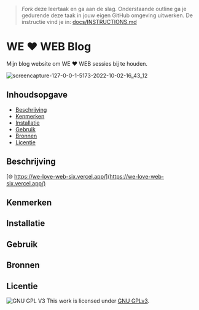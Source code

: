 > _Fork_ deze leertaak en ga aan de slag. Onderstaande outline ga je gedurende deze taak in jouw eigen GitHub omgeving uitwerken. De instructie vind je in: [docs/INSTRUCTIONS.md](docs/INSTRUCTIONS.md)

# WE ❤ WEB Blog
Mijn blog website om WE ❤ WEB sessies bij te houden.

![screencapture-127-0-0-1-5173-2022-10-02-16_43_12](https://user-images.githubusercontent.com/69635977/193460121-0c8ce107-090a-4f56-bf45-79aed8b659fe.png)

## Inhoudsopgave

  * [Beschrijving](#beschrijving)
  * [Kenmerken](#kenmerken)
  * [Installatie](#installatie)
  * [Gebruik](#gebruik)
  * [Bronnen](#bronnen)
  * [Licentie](#licentie)
  
## Beschrijving
[🌐 https://we-love-web-six.vercel.app/](https://we-love-web-six.vercel.app/)

## Kenmerken
<!-- Bij Kenmerken staat welke technieken zijn gebruikt en hoe. Wat is de HTML structuur? Wat zijn de belangrijkste dingen in CSS? Wat is er met Javascript gedaan en hoe? Misschien heb je een framwork of library gebruikt? -->

## Installatie

## Gebruik

## Bronnen

## Licentie
![GNU GPL V3](https://www.gnu.org/graphics/gplv3-127x51.png)
This work is licensed under [GNU GPLv3](./LICENSE).
